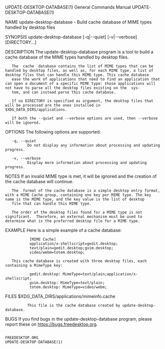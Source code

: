 UPDATE-DESKTOP-DATABASE(1)                                                                 General Commands Manual                                                                 UPDATE-DESKTOP-DATABASE(1)



NAME
       update-desktop-database - Build cache database of MIME types handled by desktop files

SYNOPSIS
       update-desktop-database [-q|--quiet] [-v|--verbose] [DIRECTORY...]

DESCRIPTION
       The update-desktop-database program is a tool to build a cache database of the MIME types handled by desktop files.

       The  cache  database contains the list of MIME types that can be handled by desktop files, as well as, for each MIME type, a list of desktop files that can handle this MIME type. This cache database
       ease the work of applications that need to find an application that can open a document of a specific MIME type: those applications will not have to parse all the desktop files existing on the  sys-
       tem, and can instead parse this cache database.

       If no DIRECTORY is specified as argument, the desktop files that will be processed are the ones installed in $XDG_DATA_DIRS/applications.

       If both the --quiet and --verbose options are used, then --verbose will be ignored.

OPTIONS
       The following options are supported:

       -q, --quiet
              Do not display any information about processing and updating progress.

       -v, --verbose
              Display more information about processing and updating progress.

NOTES
       If an invalid MIME type is met, it will be ignored and the creation of the cache database will continue.

       The  format of the cache database is a simple desktop entry format, with a MIME Cache group, containing one key per MIME type. The key name is the MIME type, and the key value is the list of desktop
       file that can handle this MIME type.

       The order of the desktop files found for a MIME type is not significant.  Therefore, an external mechanism must be used to determine what is the preferred desktop file for a MIME type.

EXAMPLE
       Here is a simple example of a cache database:

               [MIME Cache]
               application/x-shellscript=gedit.desktop;
               text/plain=gedit.desktop;gvim.desktop;
               video/webm=totem.desktop;

       This cache database is created with three desktop files, each containing a MimeType key:

               gedit.desktop: MimeType=text/plain;application/x-shellscript;
               gvim.desktop: MimeType=text/plain;
               totem.desktop: MimeType=video/webm;

FILES
       $XDG_DATA_DIRS/applications/mimeinfo.cache

              This file is the cache database created by update-desktop-database.

BUGS
       If you find bugs in the update-desktop-database program, please report these on https://bugs.freedesktop.org.



                                                                                               FREEDESKTOP.ORG                                                                     UPDATE-DESKTOP-DATABASE(1)
